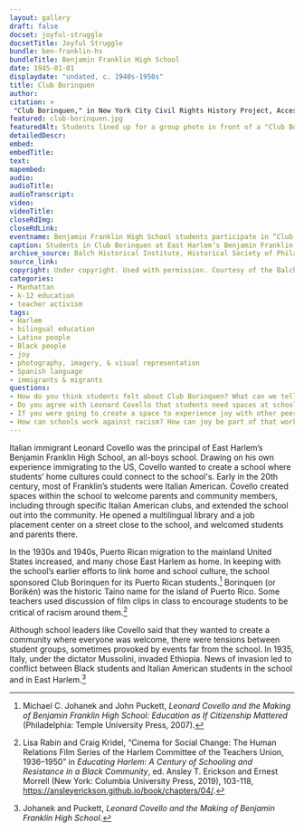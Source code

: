 ```yaml
--- 
layout: gallery
draft: false
docset: joyful-struggle
docsetTitle: Joyful Struggle
bundle: ben-franklin-hs
bundleTitle: Benjamin Franklin High School
date: 1945-01-01
displaydate: "undated, c. 1940s-1950s"
title: Club Borinquen
author: 
citation: >
 "Club Borinquen," in New York City Civil Rights History Project, Accessed: [Month Day, Year], https://nyccivilrightshistory.org/gallery/club-borinquen.
featured: club-borinquen.jpg
featuredAlt: Students lined up for a group photo in front of a "Club Borinquen Benjamin Franklin H.S." banner
detailedDescr: 
embed: 
embedTitle: 
text: 
mapembed: 
audio: 
audioTitle: 
audioTranscript: 
video: 
videoTitle: 
closeRdImg: 
closeRdLink: 
eventname: Benjamin Franklin High School students participate in “Club Borinquen” to celebrate their Puerto Rican identity.
caption: Students in Club Borinquen at East Harlem’s Benjamin Franklin High School. The club name references the Taíno name for the island of Puerto Rico.
archive_source: Balch Historical Institute, Historical Society of Philadelphia
source_link: 
copyright: Under copyright. Used with permission. Courtesy of the Balch Historical Institute, Historical Society of Philadelphia
categories: 
- Manhattan
- k-12 education
- teacher activism
tags: 
- Harlem
- bilingual education
- Latinx people
- Black people
- joy
- photography, imagery, & visual representation
- Spanish language
- immigrants & migrants
questions: 
- How do you think students felt about Club Borinquen? What can we tell from the photograph? What questions do you have about the club? 
- Do you agree with Leonard Covello that students need spaces at school that link home and school culture? Why or why not? Are there spaces like that at your school? Are these joyful spaces? 
- If you were going to create a space to experience joy with other peers and/or others who share your culture, what kind of space would it be? What would you imagine? 
- How can schools work against racism? How can joy be part of that work?
--- 
```


Italian immigrant Leonard Covello was the principal of East Harlem’s Benjamin Franklin High School, an all-boys school. Drawing on his own experience immigrating to the US, Covello wanted to create a school where students’ home cultures could connect to the school's. Early in the 20th century, most of Franklin’s students were Italian American. Covello created spaces within the school to welcome parents and community members, including through specific Italian American clubs, and extended the school out into the community. He opened a multilingual library and a job placement center on a street close to the school, and welcomed students and parents there.

In the 1930s and 1940s, Puerto Rican migration to the mainland United States increased, and many chose East Harlem as home. In keeping with the school’s earlier efforts to link home and school culture, the school sponsored Club Borinquen for its Puerto Rican students.[^1] Borinquen (or Borikén) was the historic Taíno name for the island of Puerto Rico. Some teachers used discussion of film clips in class to encourage students to be critical of racism around them.[^2]  

Although school leaders like Covello said that they wanted to create a community where everyone was welcome, there were tensions between student groups, sometimes provoked by events far from the school. In 1935, Italy, under the dictator Mussolini, invaded Ethiopia. News of invasion led to conflict between Black students and Italian American students in the school and in East Harlem.[^3]  

[^1]: Michael C. Johanek and John Puckett, *Leonard Covello and the Making of Benjamin Franklin High School: Education as If Citizenship Mattered* (Philadelphia: Temple University Press, 2007).

[^2]: Lisa Rabin and Craig Kridel, “Cinema for Social Change: The Human Relations Film Series of the Harlem Committee of the Teachers Union, 1936–1950” in *Educating Harlem: A Century of Schooling and Resistance in a Black Community*, ed. Ansley T. Erickson and Ernest Morrell (New York: Columbia University Press, 2019), 103-118, <https://ansleyerickson.github.io/book/chapters/04/>.

[^3]: Johanek and Puckett, *Leonard Covello and the Making of Benjamin Franklin High School*.
